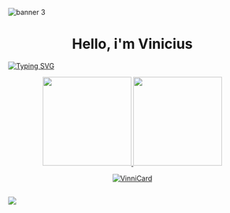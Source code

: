 ![banner 3](https://user-images.githubusercontent.com/119970371/206029451-11022032-272d-4b70-acb7-08f1d2b827c8.gif)


<h1 align="center">Hello, i'm Vinicius </h1> 

<a href="https://git.io/typing-svg"><img src="https://readme-typing-svg.herokuapp.com?font=Fira+Code&pause=1000&color=FFFFFF&width=435&lines=Estudante+de+economia" alt="Typing SVG" /></a>


  <div align="center">
<a href="https://github.com/VinniCard">
<img height="180" src="https://github-readme-stats.vercel.app/api?username=VinniCard&show_icons=true&theme=dark&include_all_commits=true&count_private=true"/>
<img height="180em" src="https://github-readme-stats.vercel.app/api/top-langs/?username=VinniCard&layout=compact&langs_count=7&theme=dark"/>
<p><img align="center" src="https://github-readme-streak-stats.herokuapp.com/?user=VinniCard&&theme=dark" alt="VinniCard" /></p>
 </div>
  
  ##
  
 <div> 
 <a href = "mailto:vinicius,cardosorr@gmail.com"><img src="https://img.shields.io/badge/-Gmail-%23333?style=for-the-badge&logo=gmail&logoColor=white" target="_blank"></a>
 
 
  </div> 
 
